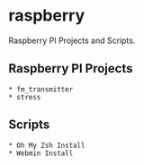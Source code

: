 # raspberry

Raspberry PI Projects and Scripts.

## Raspberry PI Projects

```
* fm_transmitter
* stress
```

## Scripts

```
* Oh My Zsh Install
* Webmin Install
```